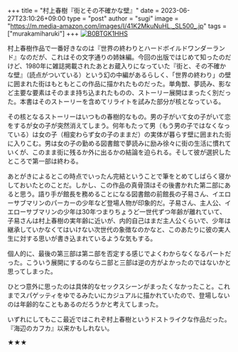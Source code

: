 +++
title = "村上春樹『街とその不確かな壁』"
date = 2023-06-27T23:10:26+09:00
type = "post"
author = "sugi"
image = "https://m.media-amazon.com/images/I/41K2MkuNuHL._SL500_.jp"
tags = ["murakamiharuki"]
+++
<a href="https://www.amazon.co.jp/dp/B0BTGK1HHS/?tag=chezugi-22" target="_blank" class="alignleft"><img src="https://m.media-amazon.com/images/I/41K2MkuNuHL._SL500_.jpg" alt="B0BTGK1HHS" border="0" /></a>

村上春樹作品で一番好きなのは『世界の終わりとハードボイルドワンダーランド』なのだが、これはその文字通りの姉妹編。今回の出版ではじめて知ったのだけど、1980年に雑誌掲載されたあとお蔵入りになっていた『街と、その不確かな壁』（読点がついている）という幻の中編があるらしく、「世界の終わり」の壁に囲まれた街はもともとこの作品に描かれたものだった。単角獣、夢読み、影など主要な要素はそのまま持ち込まれたものの、ストーリー展開はまったく別だった。本書はそのストーリーを含めてリライトを試みた部分が核となっている。

その核となるストーリーはいつもの春樹的なもの。男の子がいて女の子がいて恋をするが女の子が突然消えてしまう。何年もたって男（もう男の子ではなくなっている）は女の子（相変わらず女の子のままだ）の実体が暮らす壁に囲まれた街に入りこむ。男は女の子の勤める図書館で夢読みに励み徐々に街の生活に慣れていくが、このまま街に残るか外に出るかの結論を迫られる。そして彼が選択したところで第一部は終わる。

あとがきによるとこの時点でいったん完結ということで筆をとめてしばらく寝かしておいたとのことだ。しかし、この作品の真骨頂はその後書かれた第二部にあると思う。語り手が館長を務めることになる図書館の前館長の子易さん、イエローサブマリンのパーカーの少年など登場人物が印象的だ。子易さん、主人公、イエローサブマリンの少年は30年つまりちょうど一世代ずつ年齢が離れていて、子易さんは村上春樹の実年齢に近いが、内的自己はまだ主人公くらいで、少年は継承していかなくてはいけない次世代の象徴なのかなと、このあたりに彼の実人生に対する思いが書き込まれているような気もする。

個人的に、最後の第三部は第ニ部を否定する感じでよくわからなくなるパートだった。こういう展開にするのならニ部と三部は逆の方がよかったのではないかと思ってしまった。

ひとつ意外に思ったのは具体的なセックスシーンがまったくなかったこと。これまでスパゲッティをゆでるみたいにカジュアルに描かれていたので、登場しないのは年齢的なこともあるのだろうかと考えてしまった。

いずれにしてもここ最近ではこれぞ村上春樹というドストライクな作品だった。『海辺のカフカ』以来かもしれない。

★★★